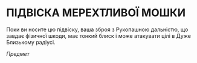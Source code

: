 ﻿# ПІДВІСКА МЕРЕХТЛИВОЇ МОШКИ

Поки ви носите цю підвіску, ваша зброя з Рукопашною дальністю, що завдає фізичної шкоди, має тонкий блиск і може атакувати цілі в Дуже Близькому радіусі.

*Предмет*